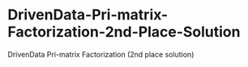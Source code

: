 # DrivenData-Pri-matrix-Factorization-2nd-Place-Solution
DrivenData Pri-matrix Factorization (2nd place solution)

